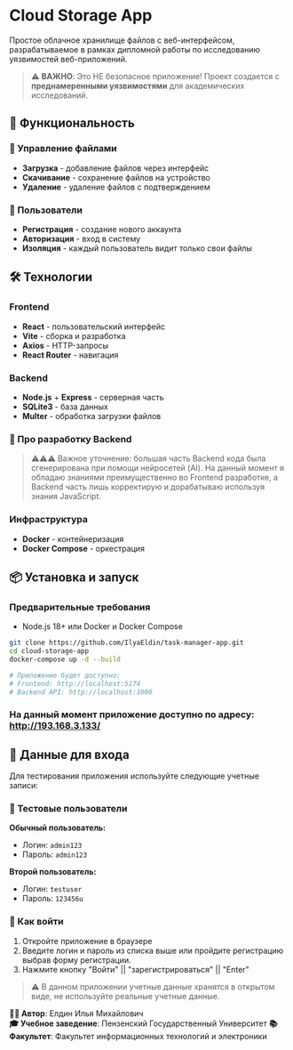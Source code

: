 # Cloud Storage App

Простое облачное хранилище файлов с веб-интерфейсом, разрабатываемое в рамках дипломной работы по исследованию уязвимостей веб-приложений.

> ⚠️ **ВАЖНО**: Это НЕ безопасное приложение! Проект создается с **преднамеренными уязвимостями** для академических исследований.

## 🚀 Функциональность

### 📁 Управление файлами

- **Загрузка** - добавление файлов через интерфейс
- **Скачивание** - сохранение файлов на устройство
- **Удаление** - удаление файлов с подтверждением

### 👤 Пользователи

- **Регистрация** - создание нового аккаунта
- **Авторизация** - вход в систему
- **Изоляция** - каждый пользователь видит только свои файлы

## 🛠 Технологии

### Frontend

- **React** - пользовательский интерфейс
- **Vite** - сборка и разработка
- **Axios** - HTTP-запросы
- **React Router** - навигация

### Backend

- **Node.js** + **Express** - серверная часть
- **SQLite3** - база данных
- **Multer** - обработка загрузки файлов

### 🤖 Про разработку Backend

> ⚠️⚠️⚠️ Важное уточнение: большая часть Backend кода была сгенерирована при помощи нейросетей (AI).
> На данный момент я обладаю знаниями преимущественно во Frontend разработке,
> а Backend часть лишь корректирую и дорабатываю используя знания JavaScript.

### Инфраструктура

- **Docker** - контейнеризация
- **Docker Compose** - оркестрация

## 📦 Установка и запуск

### Предварительные требования

- Node.js 18+ или Docker и Docker Compose

```bash
git clone https://github.com/IlyaEldin/task-manager-app.git
cd cloud-storage-app
docker-compose up -d --build

# Приложение будет доступно:
# Frontend: http://localhost:5174
# Backend API: http://localhost:3000
```

### На данный момент приложение доступно по адресу: http://193.168.3.133/

## 🔐 Данные для входа

Для тестирования приложения используйте следующие учетные записи:

### 👤 Тестовые пользователи

**Обычный пользователь:**

- Логин: `admin123`
- Пароль: `admin123`

**Второй пользователь:**

- Логин: `testuser`
- Пароль: `123456u`

### 🎯 Как войти

1. Откройте приложение в браузере
2. Введите логин и пароль из списка выше или пройдите регистрацию выбрав форму регистрации.
3. Нажмите кнопку "Войти" || "зарегистрироваться" || "Enter"

> ⚠️ В данном приложении учетные данные хранятся в открытом виде, не используйте реальные учетные данные.

**👨‍💻 Автор**: Елдин Илья Михайлович  
**🎓 Учебное заведение**: Пензенский Государственный Университет
**📚 Факультет**: Факультет информационных технологий и электроники
